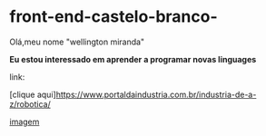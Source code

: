 # front-end-castelo-branco-
Olá,meu nome "wellington miranda"

**Eu estou interessado em aprender a programar novas linguages**

link:

[clique aqui]https://www.portaldaindustria.com.br/industria-de-a-z/robotica/

[imagem](https://www.google.com/search?q=robotica&safe=active&source=lnms&tbm=isch&sa=X&ved=2ahUKEwj9kZrt6JT9AhWcppUCHeUVCooQ_AUoAXoECAEQAw&biw=1366&bih=654#imgrc=WiMH_FnrxEzBeM)

